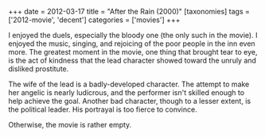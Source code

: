 +++
date = 2012-03-17
title = "After the Rain (2000)"
[taxonomies]
tags = ['2012-movie', 'decent']
categories = ['movies']
+++

I enjoyed the duels, especially the bloody one (the only such in the
movie). I enjoyed the music, singing, and rejoicing of the poor people
in the inn even more. The greatest moment in the movie, one thing that
brought tear to eye, is the act of kindness that the lead character
showed toward the unruly and disliked prostitute.

The wife of the lead is a badly-developed character. The attempt to make
her angelic is nearly ludicrous, and the performer isn't skilled enough
to help achieve the goal. Another bad character, though to a lesser
extent, is the political leader. His portrayal is too fierce to
convince.

Otherwise, the movie is rather empty.
